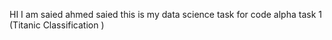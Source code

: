 HI I am saied ahmed saied 
this is my data science task for code alpha 
task 1 (Titanic Classification )

